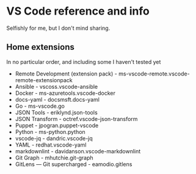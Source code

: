 # VS Code reference and info

Selfishly for me, but I don't mind sharing.

## Home extensions

In no particular order, and including some I haven't tested yet

* Remote Development (extension pack) - ms-vscode-remote.vscode-remote-extensionpack
* Ansible - vscoss.vscode-ansible
* Docker - ms-azuretools.vscode-docker
* docs-yaml - docsmsft.docs-yaml
* Go - ms-vscode.go
* JSON Tools - eriklynd.json-tools
* JSON Transform - octref.vscode-json-transform
* Puppet - jpogran.puppet-vscode
* Python - ms-python.python
* vscode-jq - dandric.vscode-jq
* YAML - redhat.vscode-yaml
* markdownlint - davidanson.vscode-markdownlint
* Git Graph - mhutchie.git-graph
* GitLens — Git supercharged - eamodio.gitlens
